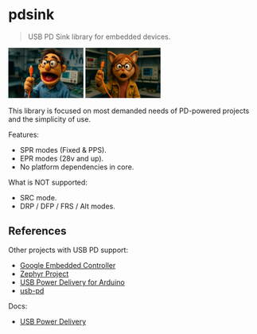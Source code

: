 # pdsink

> USB PD Sink library for embedded devices.

<img src="./docs/images/intro1.jpg" width="30%"> <img src="./docs/images/intro2.jpg" width="30%">

This library is focused on most demanded needs of PD-powered projects and
the simplicity of use.

Features:

- SPR modes (Fixed & PPS).
- EPR modes (28v and up).
- No platform dependencies in core.

What is NOT supported:

- SRC mode.
- DRP / DFP / FRS / Alt modes.

## References

Other projects with USB PD support:

- [Google Embedded Controller](https://chromium.googlesource.com/chromiumos/platform/ec)
- [Zephyr Project](https://github.com/zephyrproject-rtos/zephyr)
- [USB Power Delivery for Arduino](https://github.com/manuelbl/usb-pd-arduino)
- [usb-pd](https://github.com/Ralim/usb-pd)

Docs:

- [USB Power Delivery](https://usb.org/document-library/usb-power-delivery)
